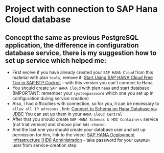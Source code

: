 # Project with connection to SAP Hana Cloud database

## Concept the same as previous PostgreSQL application, the difference in configuration database service, there is my suggestion how to set up service which helped me:
* First evolve if you have already created your `SAP HANA Cloud` from this material with plan `tools`, remove it:
[Start Using SAP HANA Cloud Free Tier in SAP BTP Cockpit](https://developers.sap.com/tutorials/hana-cloud-mission-trial-2-ft.html) - with this version you can't connect to Hana
* You should create `SAP HANA Cloud` with plan `hana` and start database 
(IMPORTANT: remember your `systempassword` which one you set up in configuration during service creation)
* Also, I had difficulties with connection, so for you, it can be necessary to `allow all IP adresses` , 
link: [Connect to Schema on Hana Database via JDBC](https://community.sap.com/t5/technology-q-a/connect-to-schema-on-hana-database-via-jdbc/qaq-p/12384743)
You can set up them in your `HANA Cloud Central`
* After that you should create `SAP HANA Schemas & HDI Containers` service (not trial version) and choose plan `hdi-shared`.
* And the last one you should create your database user and set up permission for him, link to the video:
[SAP HANA Deployment Infrastructure (HDI) Administration](https://www.youtube.com/watch?v=njVZWRGTJAI) - take password for your `DBADMIN` user from service-creation step 
